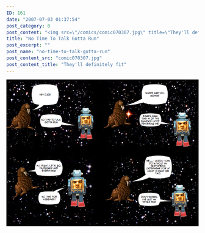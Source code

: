 ```yaml
---
ID: 161
date: "2007-07-03 01:37:54"
post_category: 0
post_content: "<img src=\"/comics/comic070307.jpg\" title=\"They'll definitely fit\" />"
title: "No Time To Talk Gotta Run"
post_excerpt: ""
post_name: "no-time-to-talk-gotta-run"
post_content_src: "comic070307.jpg"
post_content_title: "They'll definitely fit"
---
```



[![They'll definitely fit](/comics-hi-res/comic070307.jpg)](/comics-hi-res/comic070307.jpg)
